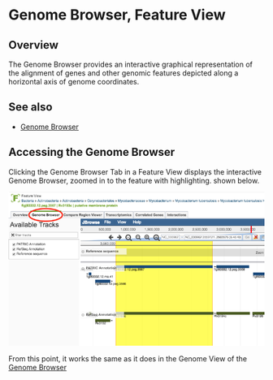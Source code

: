 # Genome Browser, Feature View

## Overview
The Genome Browser provides an interactive graphical representation of the alignment of genes and other genomic features depicted along a horizontal axis of genome coordinates.

## See also
  * [Genome Browser](/quick_references/organisms_genome/genome_browser)

## Accessing the Genome Browser
Clicking the Genome Browser Tab in a Feature View displays the interactive Genome Browser, zoomed in to the feature with highlighting.  shown below. 

![Genome Browser](../images/genome_browser_feature.png)

From this point, it works the same as it does in the Genome View of the [Genome Browser](/quick_references/organisms_genome/genome_browser)
